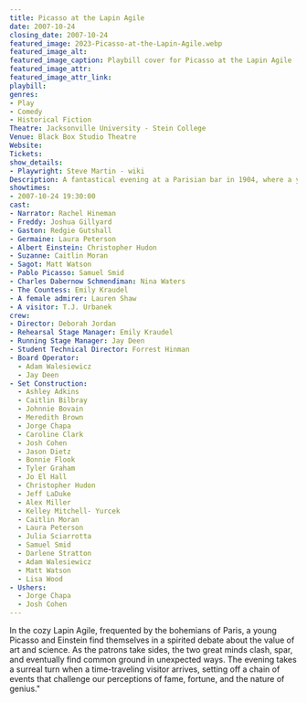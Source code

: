 ```yaml
---
title: Picasso at the Lapin Agile
date: 2007-10-24
closing_date: 2007-10-24
featured_image: 2023-Picasso-at-the-Lapin-Agile.webp
featured_image_alt: 
featured_image_caption: Playbill cover for Picasso at the Lapin Agile
featured_image_attr: 
featured_image_attr_link: 
playbill:
genres: 
- Play
- Comedy
- Historical Fiction
Theatre: Jacksonville University - Stein College
Venue: Black Box Studio Theatre
Website: 
Tickets: 
show_details: 
- Playwright: Steve Martin - wiki
Description: A fantastical evening at a Parisian bar in 1904, where a young Picasso and Einstein engage in a battle of wits and ideas. A comedic romp through art, science, and the imagination.
showtimes:
- 2007-10-24 19:30:00
cast:
- Narrator: Rachel Hineman
- Freddy: Joshua Gillyard
- Gaston: Redgie Gutshall
- Germaine: Laura Peterson
- Albert Einstein: Christopher Hudon
- Suzanne: Caitlin Moran
- Sagot: Matt Watson
- Pablo Picasso: Samuel Smid
- Charles Dabernow Schmendiman: Nina Waters
- The Countess: Emily Kraudel
- A female admirer: Lauren Shaw
- A visitor: T.J. Urbanek
crew:
- Director: Deborah Jordan
- Rehearsal Stage Manager: Emily Kraudel
- Running Stage Manager: Jay Deen
- Student Technical Director: Forrest Hinman
- Board Operator: 
  - Adam Walesiewicz
  - Jay Deen
- Set Construction:
  - Ashley Adkins
  - Caitlin Bilbray
  - Johnnie Bovain
  - Meredith Brown
  - Jorge Chapa
  - Caroline Clark
  - Josh Cohen
  - Jason Dietz
  - Bonnie Flook
  - Tyler Graham
  - Jo El Hall
  - Christopher Hudon
  - Jeff LaDuke
  - Alex Miller
  - Kelley Mitchell- Yurcek
  - Caitlin Moran
  - Laura Peterson
  - Julia Sciarrotta
  - Samuel Smid
  - Darlene Stratton
  - Adam Walesiewicz
  - Matt Watson
  - Lisa Wood
- Ushers:
  - Jorge Chapa
  - Josh Cohen
---
```

In the cozy Lapin Agile, frequented by the bohemians of Paris, a young Picasso and Einstein find themselves in a spirited debate about the value of art and science. As the patrons take sides, the two great minds clash, spar, and eventually find common ground in unexpected ways. The evening takes a surreal turn when a time-traveling visitor arrives, setting off a chain of events that challenge our perceptions of fame, fortune, and the nature of genius."

